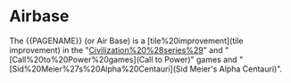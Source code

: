# Airbase

The {{PAGENAME}} (or Air Base) is a [tile%20improvement](tile improvement) in the "[Civilization%20%28series%29](Civilization)" and "[Call%20to%20Power%20games](Call to Power)" games and "[Sid%20Meier%27s%20Alpha%20Centauri](Sid Meier's Alpha Centauri)".